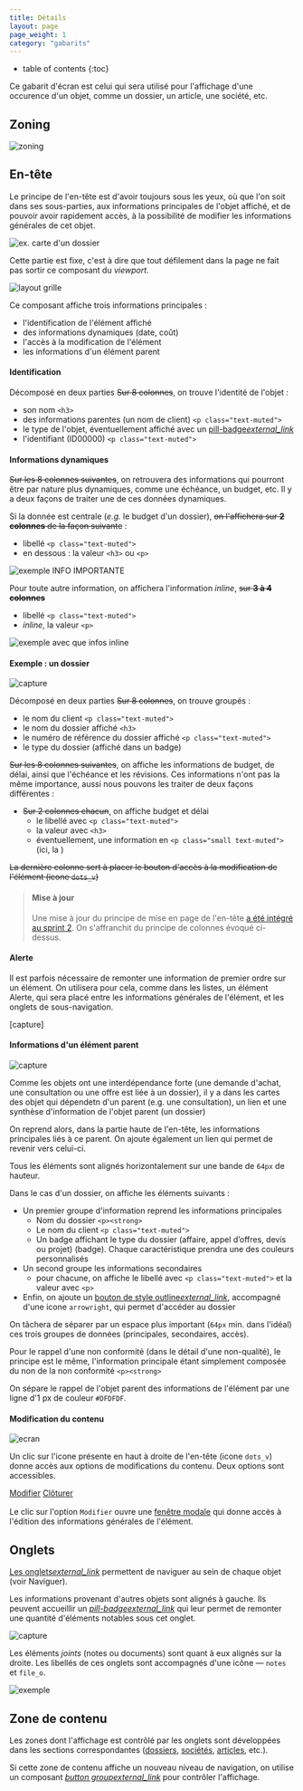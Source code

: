 ```yaml
---
title: Détails
layout: page
page_weight: 1
category: "gabarits"
---
```

* table of contents
{:toc}

Ce gabarit d'écran est celui qui sera utilisé pour l'affichage d'une occurence d'un objet, comme un dossier, un article, une société, etc.

## Zoning ##
![zoning](assets/images/gabarits.details-1.png)

## En-tête ##

Le principe de l'en-tête est d'avoir toujours sous les yeux, où que l'on soit dans ses sous-parties, aux informations principales de l'objet affiché, et de pouvoir avoir rapidement accès, à la possibilité de modifier les informations générales de cet objet.

![ex. carte d'un dossier](assets/images/gabarits.details-2.png)

Cette partie est fixe, c'est à dire que tout défilement dans la page ne fait pas sortir ce composant du *viewport*. 

![layout grille](assets/images/gabarits.details-3.png)

Ce composant affiche trois informations principales :
- l'identification de l'élément affiché
- des informations dynamiques (date, coût)
- l'accès à la modification de l'élément
- les informations d'un élément parent

#### Identification ####

Décomposé en deux parties
~~Sur 8 colonnes~~, on trouve l'identité de l'objet :
- son nom `<h3>`
- des informations parentes (un nom de client) `<p class="text-muted">`
- le type de l'objet, éventuellement affiché avec un [pill-badge<i class="ico">external_link</i>](https://getbootstrap.com/docs/4.5/components/badge/#pill-badges)
- l'identifiant (ID00000) `<p class="text-muted">`

#### Informations dynamiques ####
~~Sur les 8 colonnes suivantes~~, on retrouvera des informations qui pourront être par nature plus dynamiques, comme une échéance, un budget, etc.
Il y a deux façons de traiter une de ces données dynamiques. 

Si la donnée est centrale (*e.g.* le budget d'un dossier), ~~on l'affichera sur **2 colonnes** de la façon suivante~~ :

- libellé `<p class="text-muted">`
- en dessous : la valeur `<h3>` ou `<p>`

![exemple INFO IMPORTANTE](assets/images/gabarits.details-4.png)

Pour toute autre information, on affichera l'information *inline*, ~~sur **3 à 4 colonnes**~~
- libellé `<p class="text-muted">` 
- *inline*, la valeur `<p>`

![exemple avec que infos inline](assets/images/gabarits.details-5.png)

#### Exemple : un dossier ####

![ capture ](assets/images/gabarits.details-6.png)

Décomposé en deux parties
~~Sur 8 colonnes~~, on trouve groupés :
- le nom du client `<p class="text-muted">`
- le nom du dossier affiché `<h3>`
- le numéro de référence du dossier affiché `<p class="text-muted">`
- le type du dossier (affiché dans un badge)

~~Sur les 8 colonnes suivantes~~, on affiche les informations de budget, de délai, ainsi que l'échéance et les révisions. Ces informations n'ont pas la même importance, aussi nous pouvons les traiter de deux façons différentes :
- ~~Sur 2 colonnes chacun~~, on affiche budget et délai
  - le libellé avec `<p class="text-muted">`
  - la valeur avec `<h3>`
  - éventuellement, une information en `<p class="small text-muted">` (ici, la )

~~La dernière colonne sert à placer le bouton d'accès à la modification de l'élément (icone `dots_v`)~~

> #### Mise à jour
> Une mise à jour du principe de mise en page de l'en-tête [a été intégré au sprint 2](sprints.s1-2021.html#mises-à-jour). On s'affranchit du principe de colonnes évoqué ci-dessus.

#### Alerte ####
Il est parfois nécessaire de remonter une information de premier ordre sur un élément. On utilisera pour cela, comme dans les listes, un élément Alerte, qui sera placé entre les informations générales de l'élément, et les onglets de sous-navigation.

[capture]

#### Informations d'un élément parent ####

![ capture ](assets/images/gabarits.details-7.png)

Comme les objets ont une interdépendance forte (une demande d'achat, une consultation ou une offre est liée à un dossier), il y a dans les cartes des objet qui dépendetn d'un parent (e.g. une consultation), un lien et une synthèse d'information de l'objet parent (un dossier)

On reprend alors, dans la partie haute de l'en-tête, les informations principales liés à ce parent. On ajoute également un lien qui permet de revenir vers celui-ci.

Tous les éléments sont alignés horizontalement sur une bande de `64px` de hauteur.

Dans le cas d'un dossier, on affiche les éléments suivants :
- Un premier groupe d'information reprend les informations principales
  - Nom du dossier `<p><strong>`
  - Le nom du client `<p class="text-muted">`
  - Un badge affichant le type du dossier (affaire, appel d’offres, devis ou projet) (badge). Chaque caractéristique prendra une des couleurs personnalisés
- Un second groupe les informations secondaires
  - pour chacune, on affiche le libellé avec `<p class="text-muted">` et la valeur avec `<p>`
- Enfin, on ajoute un [bouton de style outline<i class="ico">external_link</i>](https://getbootstrap.com/docs/4.5/components/buttons/#outline-buttons), accompagné d'une icone `arrowright`, qui permet d'accéder au dossier

On tâchera de séparer par un espace plus important (`64px` min. dans l'idéal) ces trois groupes de données (principales, secondaires, accès).

Pour le rappel d'une non conformité (dans le détail d'une non-qualité), le principe est le même, l'information principale étant simplement composée du non de la non conformité `<p><strong>`

On sépare le rappel de l'objet parent des informations de l'élément par une ligne d'1 px de couleur `#DFDFDF`.

#### Modification du contenu ####

![ecran](assets/images/4.2.2-dossier.png)

Un clic sur l'icone présente en haut à droite de l'en-tête (icone `dots_v`) donne accès aux options de modifications du contenu. Deux options sont accessibles.

<div class="dropdown-menu" style="position: static;display: block; float: none; margin-bottom: 1rem;">
  <a class="dropdown-item" href="#">Modifier</a>
  <a class="dropdown-item" href="#">Clôturer</a>
</div>

Le clic sur l'option `Modifier` ouvre une [fenêtre modale](comp.modales.html) qui donne accès à l'édition des informations générales de l'élément.

## Onglets ##

[Les onglets<i class="ico">external_link</i>](https://getbootstrap.com/docs/4.5/components/navs/#tabs) permettent de naviguer au sein de chaque objet (voir Naviguer).

Les informations provenant d'autres objets sont alignés à gauche. Ils peuvent accueillir un [*pill-badge*<i class="ico">external_link</i>](https://getbootstrap.com/docs/4.5/components/badge/#pill-badges) qui leur permet de remonter une quantité d'éléments notables sous cet onglet.

![ capture ](assets/images/gabarits.details-8.png)

Les éléments _joints_ (notes ou documents) sont quant à eux alignés sur la droite. Les libellés de ces onglets sont accompagnés d'une icône ― `notes` et `file_o`.

![ exemple ](assets/images/gabarits.details-9.png)


## Zone de contenu ##

Les zones dont l'affichage est contrôlé par les onglets sont développées dans les sections correspondantes ([dossiers](ui.dossiers.html), [sociétés](ui.societes.html), [articles](ui.articles.html), etc.).

Si cette zone de contenu affiche un nouveau niveau de navigation, on utilise un composant [*button group*<i class="ico">external_link</i>](https://getbootstrap.com/docs/4.5/components/button-group/#basic-example) pour contrôler l'affichage.
